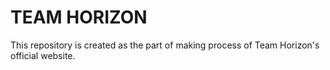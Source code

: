 # TEAM HORIZON
This repository is created as the part of making process of Team Horizon's official website. 
